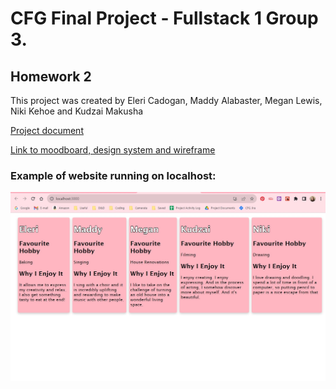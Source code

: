 # CFG Final Project - Fullstack 1 Group 3.
## Homework 2

This project was created by Eleri Cadogan, Maddy Alabaster, Megan Lewis, Niki Kehoe and Kudzai Makusha

[Project document]( https://docs.google.com/document/d/1lfmnlSJt2-SEuxsHOi33-WHolVXIVuPxwi_PwdMfdYI/edit?usp=sharing)

[Link to moodboard, design system and wireframe](https://www.figma.com/file/lZyM1saI5VZifNJMCQC0RK/CFG-GROUP-HOMEWORK?type=design&node-id=2%3A2074&mode=design&t=M9QGTm7yeaUGYEk2-1)

### Example of website running on localhost:

![website running on localhost:3000](hwk2-screenshot.jpg)
